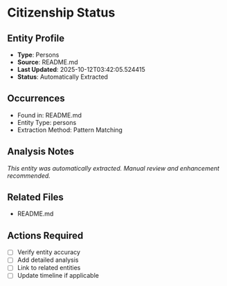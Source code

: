 # Citizenship Status

## Entity Profile
- **Type**: Persons
- **Source**: README.md
- **Last Updated**: 2025-10-12T03:42:05.524415
- **Status**: Automatically Extracted

## Occurrences
- Found in: README.md
- Entity Type: persons
- Extraction Method: Pattern Matching

## Analysis Notes
*This entity was automatically extracted. Manual review and enhancement recommended.*

## Related Files
- README.md

## Actions Required
- [ ] Verify entity accuracy
- [ ] Add detailed analysis
- [ ] Link to related entities
- [ ] Update timeline if applicable
